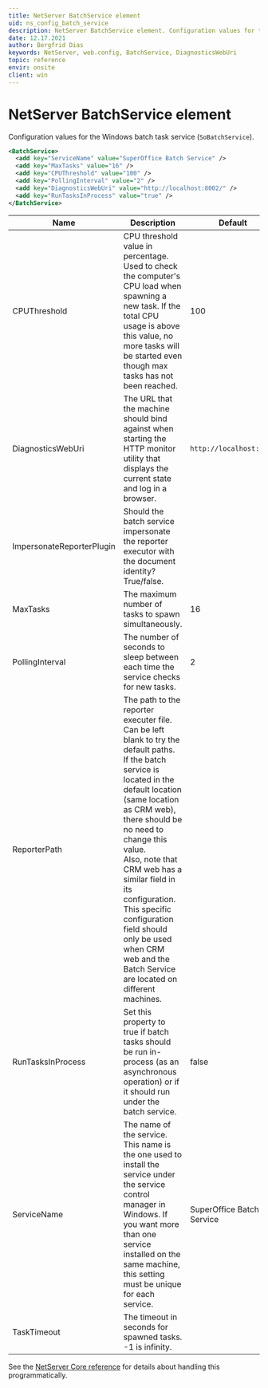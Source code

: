 ```yaml
---
title: NetServer BatchService element
uid: ns_config_batch_service
description: NetServer BatchService element. Configuration values for the Windows batch task service.
date: 12.17.2021
author: Bergfrid Dias
keywords: NetServer, web.config, BatchService, DiagnosticsWebUri
topic: reference
envir: onsite
client: win
---
```


# NetServer BatchService element

Configuration values for the Windows batch task service (`SoBatchService`).

```XML
<BatchService>
  <add key="ServiceName" value="SuperOffice Batch Service" />
  <add key="MaxTasks" value="16" />
  <add key="CPUThreshold" value="100" />
  <add key="PollingInterval" value="2" />
  <add key="DiagnosticsWebUri" value="http://localhost:8002/" />
  <add key="RunTasksInProcess" value="true" />
</BatchService>
```

| Name | Description | Default |
|---|---|---|
| CPUThreshold | CPU threshold value in percentage. Used to check the computer's CPU load when spawning a new task. If the total CPU usage is above this value, no more tasks will be started even though max tasks has not been reached. | 100 |
| DiagnosticsWebUri | The URL that the machine should bind against when starting the HTTP monitor utility that displays the current state and log in a browser. | `http://localhost:8002` |
| ImpersonateReporterPlugin | Should the batch service impersonate the reporter executor with the document identity? True/false. | |
| MaxTasks | The maximum number of tasks to spawn simultaneously. | 16 |
| PollingInterval | The number of seconds to sleep between each time the service checks for new tasks. | 2 |
| ReporterPath | The path to the reporter executer file. Can be left blank to try the default paths. If the batch service is located in the default location (same location as CRM web), there should be no need to change this value.<br />Also, note that CRM web has a similar field in its configuration. This specific configuration field should only be used when CRM web and the Batch Service are located on different machines. | |
| RunTasksInProcess | Set this property to true if batch tasks should be run in-process (as an asynchronous operation) or if it should run under the batch service. | false |
| ServiceName | The name of the service. This name is the one used to install the service under the service control manager in Windows. If you want more than one service installed on the same machine, this setting must be unique for each service. | SuperOffice Batch Service |
| TaskTimeout | The timeout in seconds for spawned tasks. -1 is infinity. | |

See the [NetServer Core reference][1] for details about handling this programmatically.

<!-- Referenced links -->
[1]: <xref:SuperOffice.Configuration.ConfigFile.BatchService>
